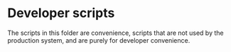 # Developer scripts

The scripts in this folder are convenience, scripts that are not used by the production system, and are purely for developer convenience.